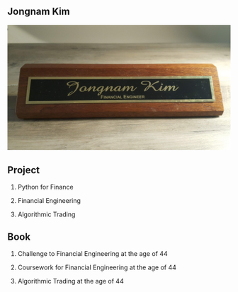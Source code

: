 

## Jongnam Kim

![](./20191002_134135.jpg)

## Project

1. Python for Finance

1. Financial Engineering

1. Algorithmic Trading

## Book

1. Challenge to Financial Engineering at the age of 44 

1. Coursework for Financial Engineering at the age of 44

1. Algorithmic Trading at the age of 44
